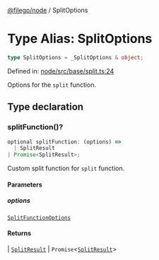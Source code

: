 [@filego/node](../README.md) / SplitOptions

# Type Alias: SplitOptions

```ts
type SplitOptions = _SplitOptions & object;
```

Defined in: [node/src/base/split.ts:24](https://github.com/alpheusday/filego.js/blob/0b6198ac40a1ab78f90e02a6ab2598047e19ad06/packages/node/src/base/split.ts#L24)

Options for the `split` function.

## Type declaration

### splitFunction()?

```ts
optional splitFunction: (options) => 
  | SplitResult
| Promise<SplitResult>;
```

Custom split function for `split` function.

#### Parameters

##### options

[`SplitFunctionOptions`](SplitFunctionOptions.md)

#### Returns

  \| [`SplitResult`](SplitResult.md)
  \| `Promise`\<[`SplitResult`](SplitResult.md)\>
